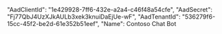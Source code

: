 "AadClientId": "1e429928-7ff6-432e-a2a4-c46f48a54cfe", 
"AadSecret": "Fj77QbJ4UzXJkAULb3xek3knuiDaEjUe-wF", 
"AadTenantId": "536279f6-15cc-45f2-be2d-61e352b51eef", 
"Name": Contoso Chat Bot
